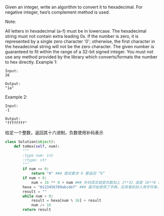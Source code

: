 Given an integer, write an algorithm to convert it to hexadecimal. For negative integer, two’s complement method is used.

Note:

All letters in hexadecimal (a-f) must be in lowercase.
The hexadecimal string must not contain extra leading 0s. If the number is zero, it is represented by a single zero character '0'; otherwise, the first character in the hexadecimal string will not be the zero character.
The given number is guaranteed to fit within the range of a 32-bit signed integer.
You must not use any method provided by the library which converts/formats the number to hex directly.
Example 1:
```
Input:
26

Output:
"1a"
```
Example 2:
```
Input:
-1

Output:
"ffffffff"
```
给定一个整数，返回其十六进制，负数使用补码表示  
```python
class Solution(object):
    def toHex(self, num):
        """
        :type num: int
        :rtype: str
        """
        if num == 0:
            return "0" ### 题目要求 0 要返回 “0”
        if num < 0:
            num = 16 ** 8 + num ### 补码其实就是负数加上 2**32 或是 16**8（32位整形即为8位16进制），及负数的补码 + 原码 = 0（当然不考虑溢出32位以外的数值部分，自然就是0）
        hexa = "0123456789abcdef" ### 最开始使用了字典，后来看到别人用字符串，觉得比字典简洁多了，妥妥改之
        result = ""
        while num > 0:
            result = hexa[num % 16] + result
            num /= 16
        return result
```
